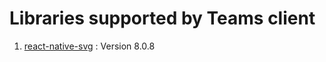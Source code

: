 # Libraries supported by Teams client
1. [react-native-svg](https://github.com/react-native-community/react-native-svg) : Version 8.0.8
